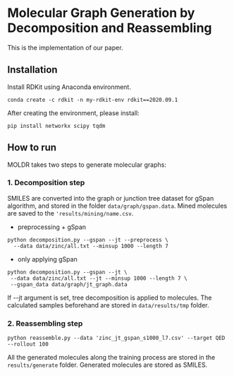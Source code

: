 # Molecular Graph Generation by Decomposition and Reassembling

This is the implementation of our paper. 


## Installation
Install RDKit using Anaconda environment. 

```
conda create -c rdkit -n my-rdkit-env rdkit==2020.09.1
```
After creating the environment, please install:
```
pip install networkx scipy tqdm
```


## How to run
MOLDR takes two steps to generate molecular graphs: 

### 1. Decomposition step  
SMILES are converted into the graph or junction tree dataset for gSpan algorithm, and stored in the folder `data/graph/gspan.data`. 
Mined molecules are saved to the `'results/mining/name.csv`. 

- preprocessing + gSpan

```
python decomposition.py --gspan --jt --preprocess \
  --data data/zinc/all.txt --minsup 1000 --length 7
```

- only applying gSpan
```
python decomposition.py --gspan --jt \
 --data data/zinc/all.txt --jt --minsup 1000 --length 7 \
 --gspan_data data/graph/jt_graph.data
```

If --jt argument is set, tree decomposition is applied to molecules.
The calculated samples beforehand are stored in `data/results/tmp` folder.


### 2. Reassembling step

```
python reassemble.py --data 'zinc_jt_gspan_s1000_l7.csv' --target QED --rollout 100
```

All the generated molecules along the training process are stored in the `results/generate` folder.
Generated molecules are stored as SMILES.

